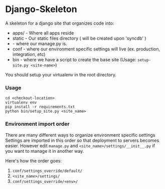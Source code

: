 # Django-Skeleton


A skeleton for a django site that organizes code into:

*   apps/ - Where all apps reside
*   static - Our static files directory ( will be created upon 'syncdb' )
*   <site-name> - where our manage.py is.
*   conf - where our environment specific settings will live (ex. production, integration, etc)
*   bin - where we have a script to create the base site (Usage: `setup-site.py <site-name>`)


You should setup your virtualenv in the root directory.

### Usage

    cd <checkout-location>
    virtualenv env
    pip install -r requirements.txt
    python bin/setup_site.py <site_name>

### Environment import order

There are many different ways to organize environment specific settings
Settings are imported in this order so that deployment to servers becomes easier.
However edit `manage.py` and `<site_name>/settings/__init__.py` if you want to manage it in another way.

Here's how the order goes:

1. `conf/settings_override/default/`
2. `<site_name>/settings/`
3. `conf/settings_override/<env>/`

